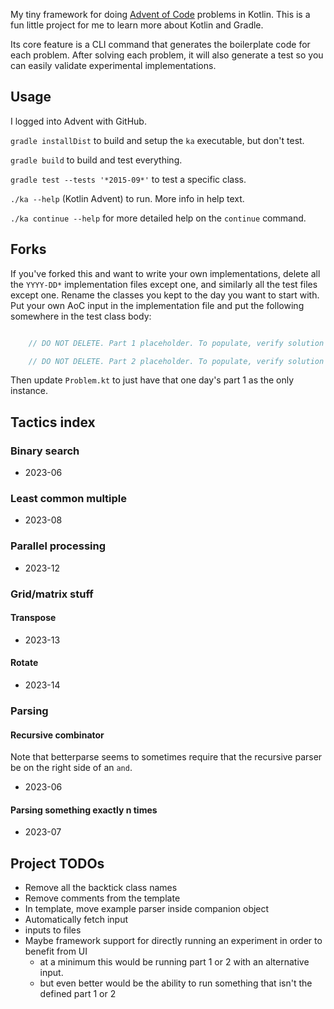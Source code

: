 My tiny framework for doing [Advent of Code](https://adventofcode.com/) problems in Kotlin. This is
a fun little project for me to learn more about Kotlin and Gradle.

Its core feature is a CLI command that generates the boilerplate code for each problem.  After
solving each problem, it will also generate a test so you can easily validate experimental
implementations.

## Usage

I logged into Advent with GitHub.

`gradle installDist` to build and setup the `ka` executable, but don't test.

`gradle build` to build and test everything.

`gradle test --tests '*2015-09*'` to test a specific class.

`./ka --help` (Kotlin Advent) to run. More info in help text.

`./ka continue --help` for more detailed help on the `continue` command.

## Forks

If you've forked this and want to write your own implementations, delete all the `YYYY-DD*`
implementation files except one, and similarly all the test files except one. Rename the classes you
kept to the day you want to start with. Put your own AoC input in the implementation file and put
the following somewhere in the test class body:
```kotlin

    // DO NOT DELETE. Part 1 placeholder. To populate, verify solution on AoC then `./ka continue`

    // DO NOT DELETE. Part 2 placeholder. To populate, verify solution on AoC then `./ka continue`

```

Then update `Problem.kt` to just have that one day's part 1 as the only instance.

## Tactics index

### Binary search
* 2023-06

### Least common multiple
* 2023-08

### Parallel processing
* 2023-12

### Grid/matrix stuff
#### Transpose
* 2023-13

#### Rotate
* 2023-14

### Parsing
#### Recursive combinator
Note that betterparse seems to sometimes require that the recursive parser be on the right side of an `and`.
* 2023-06

#### Parsing something exactly n times
* 2023-07

## Project TODOs
* Remove all the backtick class names
* Remove comments from the template
* In template, move example parser inside companion object
* Automatically fetch input
* inputs to files
* Maybe framework support for directly running an experiment in order to benefit from UI
    * at a minimum this would be running part 1 or 2 with an alternative input.
    * but even better would be the ability to run something that isn't the defined part 1 or 2

